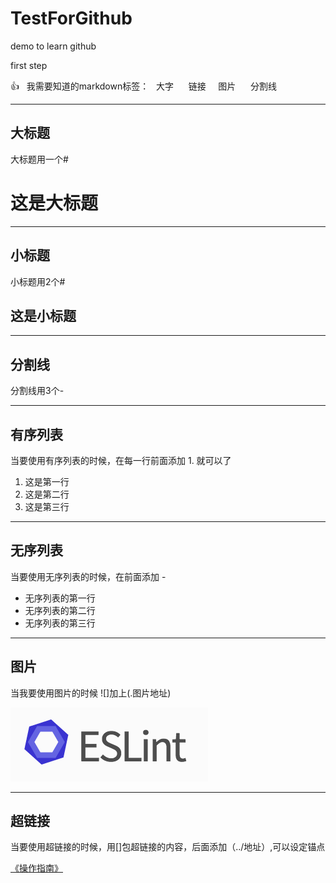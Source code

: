 # TestForGithub

demo to learn github

first step 

:+1:
 
我需要知道的markdown标签：
 
大字      链接     图片      分割线     

---

## 大标题

大标题用一个#

# 这是大标题

---

## 小标题

小标题用2个#

## 这是小标题

---

## 分割线

分割线用3个-

---

## 有序列表

当要使用有序列表的时候，在每一行前面添加 1.  就可以了

1. 这是第一行
1. 这是第二行
1. 这是第三行

---

## 无序列表

当要使用无序列表的时候，在前面添加 -

- 无序列表的第一行
- 无序列表的第二行
- 无序列表的第三行

---

## 图片

当我要使用图片的时候 ![]加上(.图片地址)

![](./images/eslint.png)

---

## 超链接

当要使用超链接的时候，用[]包超链接的内容，后面添加（../地址）,可以设定锚点

[《操作指南》](../demos/README.md#eslint)
 
